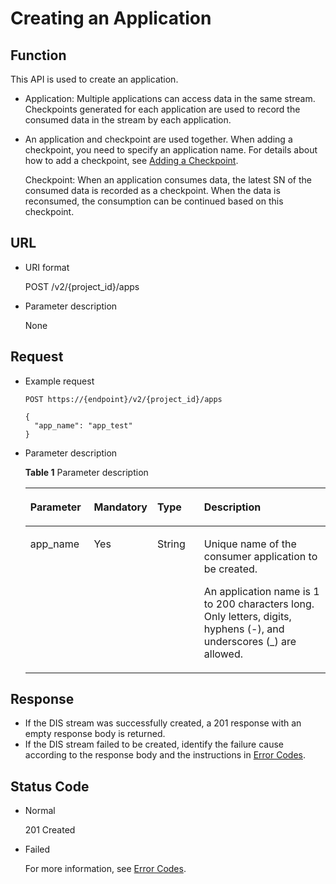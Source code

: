 # Creating an Application<a name="dis_02_0401"></a>

## Function<a name="section27008210192039"></a>

This API is used to create an application.

-   Application: Multiple applications can access data in the same stream. Checkpoints generated for each application are used to record the consumed data in the stream by each application.
-   An application and checkpoint are used together. When adding a checkpoint, you need to specify an application name. For details about how to add a checkpoint, see  [Adding a Checkpoint](adding-a-checkpoint.md).

    Checkpoint: When an application consumes data, the latest SN of the consumed data is recorded as a checkpoint. When the data is reconsumed, the consumption can be continued based on this checkpoint.


## URL<a name="section26088326192039"></a>

-   URI format

    POST /v2/\{project\_id\}/apps

-   Parameter description

    None


## Request<a name="section53416356192039"></a>

-   Example request

    ```
    POST https://{endpoint}/v2/{project_id}/apps
    
    {
      "app_name": "app_test"
    }
    ```

-   Parameter description

    **Table  1**  Parameter description

    <a name="table26527159192039"></a>
    <table><thead align="left"><tr id="row40395442192039"><th class="cellrowborder" valign="top" width="21.42785721427857%" id="mcps1.2.5.1.1"><p id="p50805401192039"><a name="p50805401192039"></a><a name="p50805401192039"></a>Parameter</p>
    </th>
    <th class="cellrowborder" valign="top" width="15.308469153084694%" id="mcps1.2.5.1.2"><p id="p21596779192039"><a name="p21596779192039"></a><a name="p21596779192039"></a>Mandatory</p>
    </th>
    <th class="cellrowborder" valign="top" width="16.328367163283673%" id="mcps1.2.5.1.3"><p id="p4508690192039"><a name="p4508690192039"></a><a name="p4508690192039"></a>Type</p>
    </th>
    <th class="cellrowborder" valign="top" width="46.93530646935306%" id="mcps1.2.5.1.4"><p id="p29659638192039"><a name="p29659638192039"></a><a name="p29659638192039"></a>Description</p>
    </th>
    </tr>
    </thead>
    <tbody><tr id="row53620478192039"><td class="cellrowborder" valign="top" width="21.42785721427857%" headers="mcps1.2.5.1.1 "><p id="p48291475192039"><a name="p48291475192039"></a><a name="p48291475192039"></a>app_name</p>
    </td>
    <td class="cellrowborder" valign="top" width="15.308469153084694%" headers="mcps1.2.5.1.2 "><p id="p19295388192039"><a name="p19295388192039"></a><a name="p19295388192039"></a>Yes</p>
    </td>
    <td class="cellrowborder" valign="top" width="16.328367163283673%" headers="mcps1.2.5.1.3 "><p id="p19422594192039"><a name="p19422594192039"></a><a name="p19422594192039"></a>String</p>
    </td>
    <td class="cellrowborder" valign="top" width="46.93530646935306%" headers="mcps1.2.5.1.4 "><p id="p29726252192039"><a name="p29726252192039"></a><a name="p29726252192039"></a>Unique name of the consumer application to be created.</p>
    <p id="p98686589521"><a name="p98686589521"></a><a name="p98686589521"></a>An application name is 1 to 200 characters long. Only letters, digits, hyphens (-), and underscores (_) are allowed.</p>
    </td>
    </tr>
    </tbody>
    </table>


## Response<a name="section66209678192039"></a>

-   If the DIS stream was successfully created, a 201 response with an empty response body is returned.
-   If the DIS stream failed to be created, identify the failure cause according to the response body and the instructions in  [Error Codes](error-codes.md).

## Status Code<a name="section54218581192039"></a>

-   Normal

    201 Created

-   Failed

    For more information, see  [Error Codes](error-codes.md).


